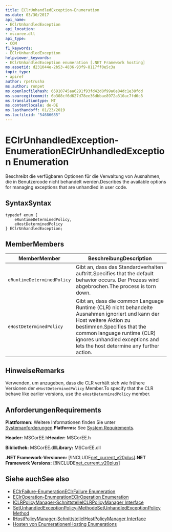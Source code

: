 ```yaml
---
title: EClrUnhandledException-Enumeration
ms.date: 03/30/2017
api_name:
- EClrUnhandledException
api_location:
- mscoree.dll
api_type:
- COM
f1_keywords:
- EClrUnhandledException
helpviewer_keywords:
- EClrUnhandledException enumeration [.NET Framework hosting]
ms.assetid: d231044e-2b53-4836-93f9-8117ff0e5c3a
topic_type:
- apiref
author: rpetrusha
ms.author: ronpet
ms.openlocfilehash: 65910745aa6291f93fd42d8f99a0e84dc1e38fdd
ms.sourcegitcommit: 6b308cf6d627d78ee36dbbae8972a310ac7fd6c8
ms.translationtype: MT
ms.contentlocale: de-DE
ms.lasthandoff: 01/23/2019
ms.locfileid: "54686685"
---
```

# <a name="eclrunhandledexception-enumeration"></a><span data-ttu-id="32114-102">EClrUnhandledException-Enumeration</span><span class="sxs-lookup"><span data-stu-id="32114-102">EClrUnhandledException Enumeration</span></span>
<span data-ttu-id="32114-103">Beschreibt die verfügbaren Optionen für die Verwaltung von Ausnahmen, die in Benutzercode nicht behandelt werden.</span><span class="sxs-lookup"><span data-stu-id="32114-103">Describes the available options for managing exceptions that are unhandled in user code.</span></span>  
  
## <a name="syntax"></a><span data-ttu-id="32114-104">Syntax</span><span class="sxs-lookup"><span data-stu-id="32114-104">Syntax</span></span>  
  
```  
typedef enum {  
    eRuntimeDeterminedPolicy,  
    eHostDeterminedPolicy  
} EClrUnhandledException;  
```  
  
## <a name="members"></a><span data-ttu-id="32114-105">Member</span><span class="sxs-lookup"><span data-stu-id="32114-105">Members</span></span>  
  
|<span data-ttu-id="32114-106">Member</span><span class="sxs-lookup"><span data-stu-id="32114-106">Member</span></span>|<span data-ttu-id="32114-107">Beschreibung</span><span class="sxs-lookup"><span data-stu-id="32114-107">Description</span></span>|  
|------------|-----------------|  
|`eRuntimeDeterminedPolicy`|<span data-ttu-id="32114-108">Gibt an, dass das Standardverhalten auftritt.</span><span class="sxs-lookup"><span data-stu-id="32114-108">Specifies that the default behavior occurs.</span></span> <span data-ttu-id="32114-109">Der Prozess wird abgebrochen.</span><span class="sxs-lookup"><span data-stu-id="32114-109">The process is torn down.</span></span>|  
|`eHostDeterminedPolicy`|<span data-ttu-id="32114-110">Gibt an, dass die common Language Runtime (CLR) nicht behandelte Ausnahmen ignoriert und kann der Host weitere Aktion zu bestimmen.</span><span class="sxs-lookup"><span data-stu-id="32114-110">Specifies that the common language runtime (CLR) ignores unhandled exceptions and lets the host determine any further action.</span></span>|  
  
## <a name="remarks"></a><span data-ttu-id="32114-111">Hinweise</span><span class="sxs-lookup"><span data-stu-id="32114-111">Remarks</span></span>  
 <span data-ttu-id="32114-112">Verwenden, um anzugeben, dass die CLR verhält sich wie frühere Versionen der `eHostDeterminedPolicy` Member.</span><span class="sxs-lookup"><span data-stu-id="32114-112">To specify that the CLR behave like earlier versions, use the `eHostDeterminedPolicy` member.</span></span>  
  
## <a name="requirements"></a><span data-ttu-id="32114-113">Anforderungen</span><span class="sxs-lookup"><span data-stu-id="32114-113">Requirements</span></span>  
 <span data-ttu-id="32114-114">**Plattformen:** Weitere Informationen finden Sie unter [Systemanforderungen](../../../../docs/framework/get-started/system-requirements.md).</span><span class="sxs-lookup"><span data-stu-id="32114-114">**Platforms:** See [System Requirements](../../../../docs/framework/get-started/system-requirements.md).</span></span>  
  
 <span data-ttu-id="32114-115">**Header:** MSCorEE.h</span><span class="sxs-lookup"><span data-stu-id="32114-115">**Header:** MSCorEE.h</span></span>  
  
 <span data-ttu-id="32114-116">**Bibliothek:** MSCorEE.dll</span><span class="sxs-lookup"><span data-stu-id="32114-116">**Library:** MSCorEE.dll</span></span>  
  
 <span data-ttu-id="32114-117">**.NET Framework-Versionen:** [!INCLUDE[net_current_v20plus](../../../../includes/net-current-v20plus-md.md)]</span><span class="sxs-lookup"><span data-stu-id="32114-117">**.NET Framework Versions:** [!INCLUDE[net_current_v20plus](../../../../includes/net-current-v20plus-md.md)]</span></span>  
  
## <a name="see-also"></a><span data-ttu-id="32114-118">Siehe auch</span><span class="sxs-lookup"><span data-stu-id="32114-118">See also</span></span>
- [<span data-ttu-id="32114-119">EClrFailure-Enumeration</span><span class="sxs-lookup"><span data-stu-id="32114-119">EClrFailure Enumeration</span></span>](../../../../docs/framework/unmanaged-api/hosting/eclrfailure-enumeration.md)
- [<span data-ttu-id="32114-120">EClrOperation-Enumeration</span><span class="sxs-lookup"><span data-stu-id="32114-120">EClrOperation Enumeration</span></span>](../../../../docs/framework/unmanaged-api/hosting/eclroperation-enumeration.md)
- [<span data-ttu-id="32114-121">ICLRPolicyManager-Schnittstelle</span><span class="sxs-lookup"><span data-stu-id="32114-121">ICLRPolicyManager Interface</span></span>](../../../../docs/framework/unmanaged-api/hosting/iclrpolicymanager-interface.md)
- [<span data-ttu-id="32114-122">SetUnhandledExceptionPolicy-Methode</span><span class="sxs-lookup"><span data-stu-id="32114-122">SetUnhandledExceptionPolicy Method</span></span>](../../../../docs/framework/unmanaged-api/hosting/iclrpolicymanager-setunhandledexceptionpolicy-method.md)
- [<span data-ttu-id="32114-123">IHostPolicyManager-Schnittstelle</span><span class="sxs-lookup"><span data-stu-id="32114-123">IHostPolicyManager Interface</span></span>](../../../../docs/framework/unmanaged-api/hosting/ihostpolicymanager-interface.md)
- [<span data-ttu-id="32114-124">Hosten von Enumerationen</span><span class="sxs-lookup"><span data-stu-id="32114-124">Hosting Enumerations</span></span>](../../../../docs/framework/unmanaged-api/hosting/hosting-enumerations.md)
